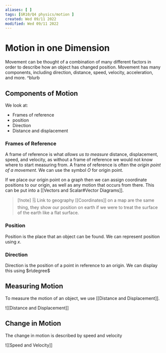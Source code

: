 ```yaml
---
aliases: [ ]
tags: [GR10/Q4 physics/motion ]
created: Wed 09/11 2022
modified: Wed 09/11 2022
---
```

# Motion in one Dimension
Movement can be thought of a combination of many different factors in order to describe how an object has changed position. Movement has many components, including direction, distance, speed, velocity, acceleration, and more. ^blurb

## Components of Motion
We look at:
- Frames of reference
- position
- Direction
- Distance and displacement

### Frames of Reference
A frame of reference is what *allows us to measure* distance, displacement, speed, and velocity, as without a frame of reference we would not know where to start measuring from. A frame of reference is often the *origin point of a movement*. We can use the symbol $O$ for origin point. 

If we place our origin point on a graph then we can assign coordinate positions to our origin, as well as any motion that occurs from there. This can be put into a [[Vectors and Scalar#Vector Diagrams]]. 

> [!note] :spiral_notepad: Link to geography
> [[Coordinates]] on a map are the same thing, they show our position on earth if we were to treat the surface of the earth like a flat surface. 

### Position
Position is the place that an object can be found. We can represent position using $x$. 

### Direction
Direction is the position of a point in reference to an origin. We can display this using $n\degree$

## Measuring Motion
To measure the motion of an object, we use [[Distance and Displacement]].

![[Distance and Displacement]]

## Change in Motion
The change in motion is described by speed and velocity

![[Speed and Velocity]]